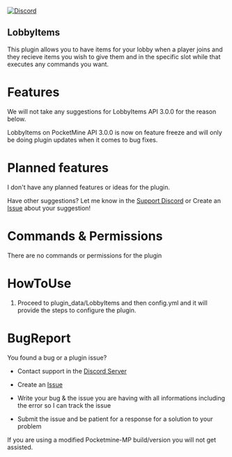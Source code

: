 [![Discord](https://img.shields.io/discord/837701868649709568.svg?label=&logo=discord&logoColor=ffffff&color=7389D8&labelColor=6A7EC2)](https://discord.gg/jWFB56RqUN) 

## LobbyItems
This plugin allows you to have items for your lobby when a player joins and they recieve items you wish to give them and in the specific slot while that executes any commands you want.


# Features 

We will not take any suggestions for LobbyItems API 3.0.0 for the reason below.

LobbyItems on PocketMine API 3.0.0 is now on feature freeze and will only be doing plugin updates when it comes to bug fixes.


# Planned features

I don't have any planned features or ideas for the plugin.

Have other suggestions? Let me know in the [Support Discord](https://discord.gg/jWFB56RqUN) or Create an [Issue](https://github.com/Vecnavium/LobbyItems/issues/new) about your suggestion!

# Commands & Permissions 

There are no commands or permissions for the plugin

# HowToUse

1. Proceed to plugin_data/LobbyItems and then config.yml and it will provide the steps to configure the plugin.

# BugReport

You found a bug or a plugin issue?

- Contact support in the [Discord Server](https://discord.gg/jWFB56RqUN)

- Create an [Issue](https://github.com/Vecnavium/LobbyItems/issues/new)

- Write your bug & the issue you are having with all informations including the error so I can track the issue

- Submit the issue and be patient for a response for a solution to your problem

If you are using a modified Pocketmine-MP build/version you will not get assisted.
